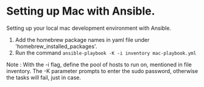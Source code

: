 # Setting up Mac with Ansible.
Setting up your local mac development environment with Ansible.

1. Add the homebrew package names in yaml file under 'homebrew_installed_packages'.
2. Run the command ``` ansible-playbook -K -i inventory mac-playbook.yml ```

Note : With the -i flag, define the pool of hosts to run on, mentioned in file inventory. The -K parameter prompts to enter the sudo password, otherwise the tasks will fail, just in case.
